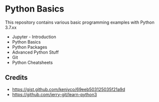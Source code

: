 # Python Basics
This repository contains various basic programming examples with Python 3.7.xx

- Jupyter - Introduction
- Python Basics
- Python Packages
- Advanced Python Stuff
- Git
- Python Cheatsheets


## Credits 
* https://gist.github.com/kenjyco/69eeb503125035f21a9d
* https://github.com/jerry-git/learn-python3